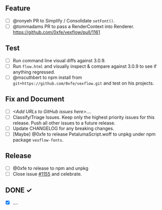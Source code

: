 ## Feature
- [ ] @ronyeh PR to Simplify / Consolidate `setFont()`.
- [ ] @tommadams PR to pass a RenderContext into Renderer. https://github.com/0xfe/vexflow/pull/1161

## Test
- [ ] Run command line visual diffs against 3.0.9.
- [ ] Run `flow.html` and visually inspect & compare against 3.0.9 to see if anything regressed.
- [ ] @mscuthbert to npm install from `git+https://github.com/0xfe/vexflow.git` and test on his projects.

## Fix and Document
- [ ] _\<Add URLs to GitHub issues here\>...._
- [ ] Classify/Triage Issues. Keep only the highest priority issues for this release. Push all other issues to a future release.
- [ ] Update CHANGELOG for any breaking changes.
- [ ] [Maybe] @0xfe to release PetalumaScript.woff to unpkg under npm package `vexflow-fonts`.

## Release
- [ ] @0xfe to release to npm and unpkg
- [ ] Close issue [#1155](/0xfe/vexflow/issues/1155) and celebrate.

## DONE ✓
- [x] ....